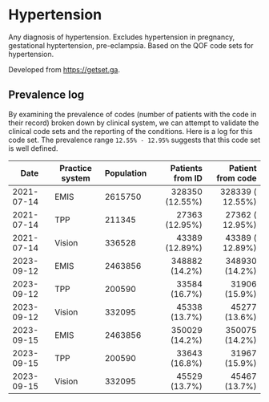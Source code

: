 # Hypertension

Any diagnosis of hypertension. Excludes hypertension in pregnancy, gestational hyptertension, pre-eclampsia. Based on the QOF code sets for hypertension.

Developed from https://getset.ga.

## Prevalence log

By examining the prevalence of codes (number of patients with the code in their record) broken down by clinical system, we can attempt to validate the clinical code sets and the reporting of the conditions. Here is a log for this code set. The prevalence range `12.55% - 12.95%` suggests that this code set is well defined.

| Date       | Practice system | Population | Patients from ID | Patient from code |
| ---------- | --------------- | ---------- | ---------------: | ----------------: |
| 2021-07-14 | EMIS            | 2615750    |  328350 (12.55%) |  328339 ( 12.55%) |
| 2021-07-14 | TPP             | 211345     |   27363 (12.95%) |   27362 ( 12.95%) |
| 2021-07-14 | Vision          | 336528     |   43389 (12.89%) |   43389 ( 12.89%) |
| 2023-09-12 | EMIS            | 2463856    |   348882 (14.2%) |    348930 (14.2%) |
| 2023-09-12 | TPP             | 200590     |    33584 (16.7%) |     31906 (15.9%) |
| 2023-09-12 | Vision          | 332095     |    45338 (13.7%) |     45277 (13.6%) |
| 2023-09-15 | EMIS            | 2463856    |   350029 (14.2%) |    350075 (14.2%) |
| 2023-09-15 | TPP             | 200590     |    33643 (16.8%) |     31967 (15.9%) |
| 2023-09-15 | Vision          | 332095     |    45529 (13.7%) |     45467 (13.7%) |
